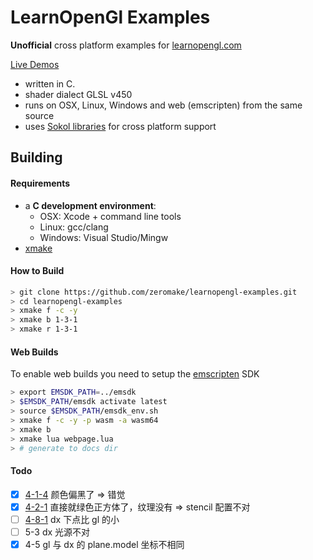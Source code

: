 # LearnOpenGl Examples 

**Unofficial** cross platform examples for [learnopengl.com](https://learnopengl.com/)

[Live Demos](https://zeromake.github.io/learnopengl-examples)

- written in C.
- shader dialect GLSL v450
- runs on OSX, Linux, Windows and web (emscripten) from the same source
- uses [Sokol libraries](https://github.com/floooh/sokol) for cross platform support


## Building 

#### Requirements

* a **C development environment**:
    - OSX: Xcode + command line tools
    - Linux: gcc/clang
    - Windows: Visual Studio/Mingw
* [xmake](https://xmake.io/)

#### How to Build

```bash
> git clone https://github.com/zeromake/learnopengl-examples.git
> cd learnopengl-examples
> xmake f -c -y
> xmake b 1-3-1
> xmake r 1-3-1
```


#### Web Builds

To enable web builds you need to setup the [emscripten](https://emscripten.org/index.html) SDK

```bash
> export EMSDK_PATH=../emsdk
> $EMSDK_PATH/emsdk activate latest
> source $EMSDK_PATH/emsdk_env.sh
> xmake f -c -y -p wasm -a wasm64
> xmake b
> xmake lua webpage.lua
> # generate to docs dir
```

#### Todo

- [x] [4-1-4](src\4-1-depth-testing\4-linear-depth-buffer.c) 颜色偏黑了 => 错觉
- [x] [4-2-1](src\4-2-stencil-testing\1-object-outlining.c) 直接就绿色正方体了，纹理没有 => stencil 配置不对
- [ ] [4-8-1](src\4-8-advanced-glsl\1-point-size.c) dx 下点比 gl 的小
- [ ] 5-3 dx 光源不对
- [x] 4-5 gl 与 dx 的 plane.model 坐标不相同
